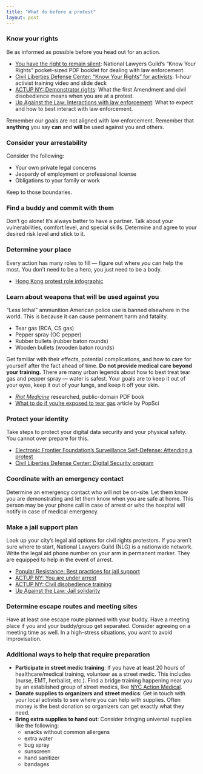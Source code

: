 ```yaml
---
title: "What do before a protest"
layout: post
---
```


### Know your rights
Be as informed as possible before you head out for an action.
* [You have the right to remain silent](https://www.nlg.org/know-your-rights): National Lawyers Guild’s “Know Your Rights” pocket-sized PDF booklet for dealing with law enforcement.
* [Civil Liberties Defense Center: “Know Your Rights” for activists](https://cldc.org/know-your-rights-for-activists/): 1-hour activist training video and slide deck
* [ACTUP NY: Demonstrator rights](https://actupny.org/documents/demomanual/atthedemo.html): What the first Amendment and civil disobedience means when you are at a protest.
* [Up Against the Law: Interactions with law enforcement](http://upagainstthelaw.org/interactions-with-law-enforcement/): What to expect and how to best interact with law enforcement.

Remember our goals are not aligned with law enforcement. Remember that **anything** you say **can** and **will** be used against you and others.

### Consider your arrestability
Consider the following:
* Your own private legal concerns
* Jeopardy of employment or professional license
* Obligations to your family or work

Keep to those boundaries. 

### Find a buddy and commit with them
Don’t go alone! It’s always better to have a partner. Talk about your vulnerabilities, comfort level, and special skills. Determine and agree to your desired risk level and stick to it.

### Determine your place
Every action has many roles to fill — figure out where _you_ can help the most. You don’t need to be a hero, you just need to be a body.
* [Hong Kong protest role infographic](https://i.imgur.com/su1Z6X1.jpg)

### Learn about weapons that will be used against you
“Less lethal” ammunition American police use is banned elsewhere in the world. This is because it can cause permanent harm and fatality. 
* Tear gas (RCA, CS gas)
* Pepper spray (OC pepper)
* Rubber bullets (rubber baton rounds)
* Wooden bullets (wooden baton rounds)

Get familiar with their effects, potential complications, and how to care for yourself after the fact ahead of time. **Do not provide medical care beyond your training.** There are many urban legends about how to best treat tear gas and pepper spray — water is safest. Your goals are to keep it out of your eyes, keep it out of your lungs, and keep it off your skin.
* [_Riot Medicine_](https://riotmedicine.net/) researched, public-domain PDF book
* [What to do if you’re exposed to tear gas](https://www.popsci.com/story/diy/tear-gas-guide/) article by PopSci

### Protect your identity
Take steps to protect your digital data security and your physical safety. You cannot over prepare for this.
* [Electronic Frontier Foundation’s Surveillance Self-Defense: Attending a protest](https://ssd.eff.org/en/module/attending-protest)
* [Civil Liberties Defense Center: Digital Security program](https://cldc.org/security/)

### Coordinate with an emergency contact
Determine an emergency contact who will not be on-site. Let them know you are demonstrating and let them know when you are safe at home. This person may be your phone call in case of arrest or who the hospital will notify in case of medical emergency.

### Make a jail support plan
Look up your city’s legal aid options for civil rights protestors. If you aren’t sure where to start, National Lawyers Guild (NLG) is a nationwide network. Write the legal aid phone number on your arm in permanent marker. They are equipped to help in the event of arrest. 

* [Popular Resistance: Best practices for jail support](https://popularresistance.org/best-practices-for-jail-support/)
* [ACTUP NY: You are under arrest](https://actupny.org/documents/demomanual/underarrest.html)
* [ACTUP NY: Civil disobedience training](https://actupny.org/documents/CDdocuments/Legal.html)
* [Up Against the Law: Jail solidarity](http://upagainstthelaw.org/jail-solidarity/) 

### Determine escape routes and meeting sites
Have at least one escape route planned with your buddy. Have a meeting place if you and your buddy/group get separated. Consider agreeing on a meeting time as well. In a high-stress situations, you want to avoid improvisation.

### Additional ways to help that require preparation

* **Participate in street medic training**: If you have at least 20 hours of healthcare/medical training, volunteer as a street medic. This includes (nurse, EMT, herbalist, etc.). Find a bridge training happening near you by an established group of street medics, like [NYC Action Medical](https://www.facebook.com/NYCactionmedical).
* **Donate supplies to organizers and street medics**: Get in touch with your local activists to see where you can help with supplies. Often money is the best donation so organizers can get exactly what they need. 
* **Bring extra supplies to hand out**: Consider bringing universal supplies like the following:
  * snacks without common allergens
  * extra water
  * bug spray
  * sunscreen
  * hand sanitizer
  * bandages
